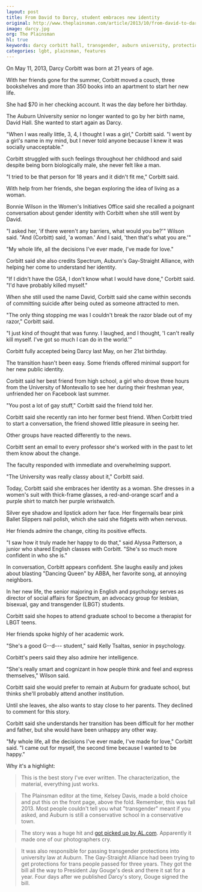 ```yaml
---
layout: post
title: From David to Darcy, student embraces new identity
original: http://www.theplainsman.com/article/2013/10/from-david-to-darcy-student-embraces-new-identity?instance=Other_campus_stories
image: darcy.jpg
org: The Plainsman
hl: true
keywords: darcy corbitt hall, transgender, auburn university, protections, student new identity
categories: lgbt, plainsman, features
---
```


On May 11, 2013, Darcy Corbitt was born at 21 years of age.

With her friends gone for the summer, Corbitt moved a couch, three bookshelves and more than 350 books into an apartment to start her new life.

<!--break-->

She had $70 in her checking account. It was the day before her birthday.

The Auburn University senior no longer wanted to go by her birth name, David Hall. She wanted to start again as Darcy.

"When I was really little, 3, 4, I thought I was a girl," Corbitt said. "I went by a girl's name in my mind, but I never told anyone because I knew it was socially unacceptable."

Corbitt struggled with such feelings throughout her childhood and said despite being born biologically male, she never felt like a man.

"I tried to be that person for 18 years and it didn't fit me," Corbitt said.

With help from her friends, she began exploring the idea of living as a woman.

Bonnie Wilson in the Women's Initiatives Office said she recalled a poignant conversation about gender identity with Corbitt when she still went by David.

"I asked her, 'if there weren't any barriers, what would you be?'" Wilson said. "And (Corbitt) said, 'a woman.' And I said, 'then that's what you are.'"

<span class="quote">"My whole life, all the decisions I’ve ever made, I’ve made for love."</span>

Corbitt said she also credits Spectrum, Auburn's Gay-Straight Alliance, with helping her come to understand her identity.

"If I didn't have the GSA, I don't know what I would have done," Corbitt said. "I'd have probably killed myself."

When she still used the name David, Corbitt said she came within seconds of committing suicide after being outed as someone attracted to men.

"The only thing stopping me was I couldn't break the razor blade out of my razor," Corbitt said.

"I just kind of thought that was funny. I laughed, and I thought, 'I can't really kill myself. I've got so much I can do in the world.'"

Corbitt fully accepted being Darcy last May, on her 21st birthday.

The transition hasn't been easy. Some friends offered minimal support for her new public identity.

Corbitt said her best friend from high school, a girl who drove three hours from the University of Montevallo to see her during their freshman year, unfriended her on Facebook last summer.

"You post a lot of gay stuff," Corbitt said the friend told her.

Corbitt said she recently ran into her former best friend. When Corbitt tried to start a conversation, the friend showed little pleasure in seeing her.

Other groups have reacted differently to the news.

Corbitt sent an email to every professor she's worked with in the past to let them know about the change.

The faculty responded with immediate and overwhelming support.

"The University was really classy about it," Corbitt said.

Today, Corbitt said she embraces her identity as a woman. She dresses in a women's suit with thick-frame glasses, a red-and-orange scarf and a purple shirt to match her purple wristwatch.

Silver eye shadow and lipstick adorn her face. Her fingernails bear pink Ballet Slippers nail polish, which she said she fidgets with when nervous.

Her friends admire the change, citing its positive effects.

"I saw how it truly made her happy to do that," said Alyssa Patterson, a junior who shared English classes with Corbitt. "She's so much more confident in who she is."

In conversation, Corbitt appears confident. She laughs easily and jokes about blasting "Dancing Queen" by ABBA, her favorite song, at annoying neighbors.

In her new life, the senior majoring in English and psychology serves as director of social affairs for Spectrum, an advocacy group for lesbian, bisexual, gay and transgender (LBGT) students.

Corbitt said she hopes to attend graduate school to become a therapist for LBGT teens.

Her friends spoke highly of her academic work.

"She's a good G--d--- student," said Kelly Tsaltas, senior in psychology.

Corbitt's peers said they also admire her intelligence.

"She's really smart and cognizant in how people think and feel and express themselves," Wilson said.

Corbitt said she would prefer to remain at Auburn for graduate school, but thinks she'll probably attend another institution.

Until she leaves, she also wants to stay close to her parents. They declined to comment for this story.

Corbitt said she understands her transition has been difficult for her mother and father, but she would have been unhappy any other way.

"My whole life, all the decisions I've ever made, I've made for love," Corbitt said. "I came out for myself, the second time because I wanted to be happy."

Why it's a highlight:

> This is the best story I've ever written. The characterization, the material, everything just works. 

> The Plainsman editor at the time, Kelsey Davis, made a bold choice and put this on the front page, above the fold. Remember, this was fall 2013. Most people couldn't tell you what "transgender" meant if you asked, and Auburn is still a conservative school in a conservative town. 

> The story was a huge hit and [got picked up by AL.com](http://blog.al.com/spotnews/2014/02/ive_always_been_darcy_transgen.html). Apparently it made one of our photographers cry. 

> It was also responsible for passing transgender protections into university law at Auburn. The Gay-Straight Alliance had been trying to get protections for trans people passed for three years. They got the bill all the way to President Jay Gouge's desk and there it sat for a year. Four days after we published Darcy's story, Gouge signed the bill. 